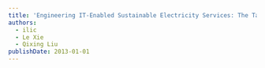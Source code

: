 ```yaml
---
title: 'Engineering IT-Enabled Sustainable Electricity Services: The Tale of Two Low-Cost Green Azores Islands'
authors:
  - ilic
  - Le Xie
  - Qixing Liu
publishDate: 2013-01-01
---
```

